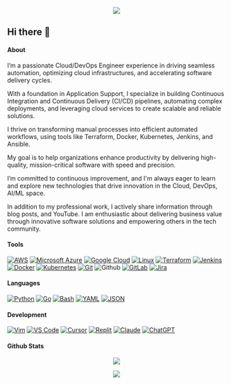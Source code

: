 <p align="center">
  <img src="https://capsule-render.vercel.app/api?type=waving&color=gradient&height=100&section=header"/>
</p>

## Hi there 👋

#### About

I’m a passionate Cloud/DevOps Engineer experience in driving seamless automation, optimizing cloud infrastructures, and accelerating software delivery cycles. 

With a foundation in Application Support, I specialize in building Continuous Integration and Continuous Delivery (CI/CD) pipelines, automating complex deployments, and leveraging cloud services to create scalable and reliable solutions. 

I thrive on transforming manual processes into efficient automated workflows, using tools like Terraform, Docker, Kubernetes, Jenkins, and Ansible. 

My goal is to help organizations enhance productivity by delivering high-quality, mission-critical software with speed and precision.

I’m committed to continuous improvement, and I'm always eager to learn and explore new technologies that drive innovation in the Cloud, DevOps, AI/ML space.

In addition to my professional work, I actively share information through blog posts, and YouTube. I am enthusiastic about delivering business value through innovative software solutions and empowering others in the tech community.


#### Tools
[![AWS](https://custom-icon-badges.demolab.com/badge/AWS-%23FF9900.svg?logo=aws&logoColor=white)](#)
[![Microsoft Azure](https://custom-icon-badges.demolab.com/badge/Microsoft%20Azure-0089D6?logo=msazure&logoColor=white)](#)
[![Google Cloud](https://img.shields.io/badge/Google%20Cloud-%234285F4.svg?logo=google-cloud&logoColor=white)](#)
[![Linux](https://img.shields.io/badge/Linux-FCC624?logo=linux&logoColor=black)](#)
[![Terraform](https://img.shields.io/badge/Terraform-844FBA?logo=terraform&logoColor=fff)](#)
[![Jenkins](https://img.shields.io/badge/Jenkins-D24939?logo=jenkins&logoColor=white)](#)
[![Docker](https://img.shields.io/badge/Docker-2496ED?logo=docker&logoColor=fff)](#)
[![Kubernetes](https://img.shields.io/badge/Kubernetes-326CE5?logo=kubernetes&logoColor=fff)](#)
[![Git](https://img.shields.io/badge/Git-F05032?logo=git&logoColor=fff)](#)
![Github](http://img.shields.io/badge/-Github-000000?style=flat-square&logo=github)
[![GitLab](https://img.shields.io/badge/GitLab-FC6D26?logo=gitlab&logoColor=fff)](#)
[![Jira](https://img.shields.io/badge/Jira-0052CC?logo=jira&logoColor=fff)](#)

#### Languages
[![Python](https://img.shields.io/badge/Python-3776AB?logo=python&logoColor=fff)](#)
[![Go](https://img.shields.io/badge/Go-%2300ADD8.svg?&logo=go&logoColor=white)](#)
[![Bash](https://img.shields.io/badge/Bash-4EAA25?logo=gnubash&logoColor=fff)](#)
[![YAML](https://img.shields.io/badge/YAML-CB171E?logo=yaml&logoColor=fff)](#)
[![JSON](https://img.shields.io/badge/JSON-000?logo=json&logoColor=fff)](#)


#### Development
[![Vim](https://img.shields.io/badge/Vim-%2311AB00.svg?logo=vim&logoColor=white)](#)
[![VS Code](https://custom-icon-badges.demolab.com/badge/Visual%20Studio%20Code-0078d7.svg?logo=vsc&logoColor=white)](#)
[![Cursor](https://custom-icon-badges.demolab.com/badge/Cursor-000000?logo=cursor-ai-white)](#)
[![Replit](https://img.shields.io/badge/Replit-F26207?logo=replit&logoColor=fff)](#)
[![Claude](https://img.shields.io/badge/Claude-D97757?logo=claude&logoColor=fff)](#)
[![ChatGPT](https://img.shields.io/badge/ChatGPT-74aa9c?logo=openai&logoColor=white)](#)



#### Github Stats  
<div align="center"><img src="https://github-readme-stats.vercel.app/api?username=basnight&show_icons=true&count_private=true&hide_border=true" align="center" /></div>  


<p align="center">
  <img src="https://capsule-render.vercel.app/api?type=waving&color=gradient&height=100&section=footer"/>
</p>
